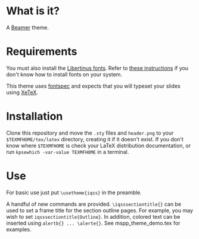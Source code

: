 # What is it?
A [Beamer](https://github.com/josephwright/beamer) theme.

# Requirements
You must also install the
[Libertinus fonts](https://github.com/khaledhosny/libertinus). 
Refer to 
[these
instructions](https://www.howtogeek.com/192980/how-to-install-remove-and-manage-fonts-on-windows-mac-and-linux/)
if you don't know how to install fonts on your system.

This theme uses [fontspec](https://github.com/wspr/fontspec/) and
expects that you will typeset your slides using
[XeTeX](http://xetex.sourceforge.net/).

# Installation
Clone this repository and move the `.sty` files and `header.png` to your
`$TEXMFHOME/tex/latex` directory, creating it if it doesn't exist. If
you don't know where `$TEXMFHOME` is check your LaTeX distribution
documentation, or run `kpsewhich -var-value TEXMFHOME` in a terminal.

# Use
For basic use just put `\usetheme{iqss}` in the preamble.

A handful of new commands are provided. `\iqsssectiontitle{}` can be used to set a frame title for the section outline pages. For example, you may wish to set `iqsssectiontitle{Outline}`. In addition, colored text can be inserted using `alertb{} ... \alerte{}`. See mspp_theme_demo.tex for examples.
